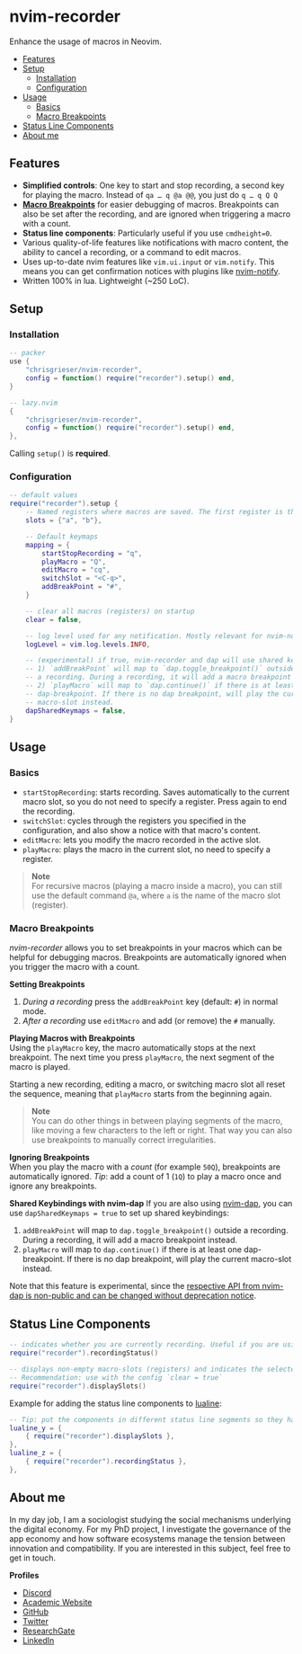 # nvim-recorder

Enhance the usage of macros in Neovim.

<!--toc:start-->
- [Features](#features)
- [Setup](#setup)
	- [Installation](#installation)
	- [Configuration](#configuration)
- [Usage](#usage)
	- [Basics](#basics)
	- [Macro Breakpoints](#macro-breakpoints)
- [Status Line Components](#status-line-components)
- [About me](#about-me)
<!--toc:end-->

## Features
- __Simplified controls__: One key to start and stop recording, a second key for playing the macro. Instead of `qa … q @a @@`, you just do `q … q Q Q`
- __[Macro Breakpoints](#macro-breakpoints)__ for easier debugging of macros. Breakpoints can also be set after the recording, and are ignored when triggering a macro with a count.
- __Status line components__: Particularly useful if you use `cmdheight=0`.
- Various quality-of-life features like notifications with macro content, the ability to cancel a recording, or a command to edit macros.
- Uses up-to-date nvim features like `vim.ui.input` or `vim.notify`. This means you can get confirmation notices with plugins like [nvim-notify](https://github.com/rcarriga/nvim-notify).
- Written 100% in lua. Lightweight (~250 LoC).

## Setup

### Installation

```lua
-- packer
use {
	"chrisgrieser/nvim-recorder",
	config = function() require("recorder").setup() end,
}

-- lazy.nvim
{
	"chrisgrieser/nvim-recorder",
	config = function() require("recorder").setup() end,
},
```

Calling `setup()` is __required__.

### Configuration

```lua
-- default values
require("recorder").setup {
	-- Named registers where macros are saved. The first register is the default register/macro-slot used after startup. (Remember that vim saves macros in registers.)
	slots = {"a", "b"},

	-- Default keymaps
	mapping = {
		startStopRecording = "q",
		playMacro = "Q",
		editMacro = "cq",
		switchSlot = "<C-q>",
		addBreakPoint = "#",
	}

	-- clear all macros (registers) on startup
	clear = false,

	-- log level used for any notification. Mostly relevant for nvim-notify. (Note that by default, nvim-notify only shows levels 2 and higher.)
	logLevel = vim.log.levels.INFO,

	-- (experimental) if true, nvim-recorder and dap will use shared keymaps:
	-- 1) `addBreakPoint` will map to `dap.toggle_breakpoint()` outside
	-- a recording. During a recording, it will add a macro breakpoint instead.
	-- 2) `playMacro` will map to `dap.continue()` if there is at least one
	-- dap-breakpoint. If there is no dap breakpoint, will play the current
	-- macro-slot instead.
	dapSharedKeymaps = false,
}
```

## Usage

### Basics
- `startStopRecording`: starts recording. Saves automatically to the current macro slot, so you do not need to specify a register. Press again to end the recording.
- `switchSlot`: cycles through the registers you specified in the configuration, and also show a notice with that macro's content.
- `editMacro`: lets you modify the macro recorded in the active slot.
- `playMacro`: plays the macro in the current slot, no need to specify a register.

> __Note__  
> For recursive macros (playing a macro inside a macro), you can still use the default command `@a`, where `a` is the name of the macro slot (register).

### Macro Breakpoints
*nvim-recorder* allows you to set breakpoints in your macros which can be helpful for debugging macros. Breakpoints are automatically ignored when you trigger the macro with a count.

__Setting Breakpoints__  
1. *During a recording* press the `addBreakPoint` key (default: `#`) in normal mode. 
2. *After a recording* use `editMacro` and add (or remove) the `#` manually.

__Playing Macros with Breakpoints__  
Using the `playMacro` key, the macro automatically stops at the next breakpoint. The next time you press `playMacro`, the next segment of the macro is played. 

Starting a new recording, editing a macro, or switching macro slot all reset the sequence, meaning that `playMacro` starts from the beginning again.

> __Note__  
> You can do other things in between playing segments of the macro, like moving a few characters to the left or right. That way you can also use breakpoints to manually correct irregularities.

__Ignoring Breakpoints__  
When you play the macro with a *count* (for example `50Q`), breakpoints are automatically ignored. *Tip*: add a count of 1 (`1Q`) to play a macro once and ignore any breakpoints.

__Shared Keybindings with nvim-dap__
If you are also using [nvim-dap](https://github.com/mfussenegger/nvim-dap), you can use `dapSharedKeymaps = true` to set up shared keybindings:
1. `addBreakPoint` will map to `dap.toggle_breakpoint()` outside
a recording. During a recording, it will add a macro breakpoint instead.
2. `playMacro` will map to `dap.continue()` if there is at least one
dap-breakpoint. If there is no dap breakpoint, will play the current
macro-slot instead.

Note that this feature is experimental, since the [respective API from nvim-dap is non-public and can be changed without deprecation notice](https://github.com/mfussenegger/nvim-dap/discussions/810#discussioncomment-4623606).

## Status Line Components

```lua
-- indicates whether you are currently recording. Useful if you are using `cmdheight=0`, where recording-status is not visible.
require("recorder").recordingStatus()

-- displays non-empty macro-slots (registers) and indicates the selected ones. Only displayed when *not* recording. Slots with breakpoints get an extra `#`.
-- Recommendation: use with the config `clear = true`
require("recorder").displaySlots()
```

Example for adding the status line components to [lualine](https://github.com/nvim-lualine/lualine.nvim):

```lua
-- Tip: put the components in different status line segments so they have different color, making the recording status more distinguishable
lualine_y = {
	{ require("recorder").displaySlots },
},
lualine_z = {
	{ require("recorder").recordingStatus },
},
```

<!-- vale Google.FirstPerson = NO -->
## About me
In my day job, I am a sociologist studying the social mechanisms underlying the digital economy. For my PhD project, I investigate the governance of the app economy and how software ecosystems manage the tension between innovation and compatibility. If you are interested in this subject, feel free to get in touch.

__Profiles__
- [Discord](https://discordapp.com/users/462774483044794368/)
- [Academic Website](https://chris-grieser.de/)
- [GitHub](https://github.com/chrisgrieser/)
- [Twitter](https://twitter.com/pseudo_meta)
- [ResearchGate](https://www.researchgate.net/profile/Christopher-Grieser)
- [LinkedIn](https://www.linkedin.com/in/christopher-grieser-ba693b17a/)
